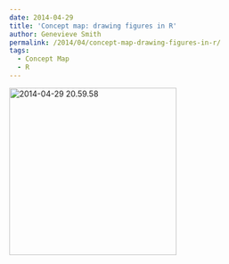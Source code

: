 ```yaml
---
date: 2014-04-29
title: 'Concept map: drawing figures in R'
author: Genevieve Smith
permalink: /2014/04/concept-map-drawing-figures-in-r/
tags:
  - Concept Map
  - R
---
```

[<img class="alignnone size-medium wp-image-6827" alt="2014-04-29 20.59.58" src="http://teaching.software-carpentry.org/wp-content/uploads/2014/04/2014-04-29-20.59.58-300x300.jpg" width="300" height="300" />][1]

 [1]: http://teaching.software-carpentry.org/wp-content/uploads/2014/04/2014-04-29-20.59.58.jpg

